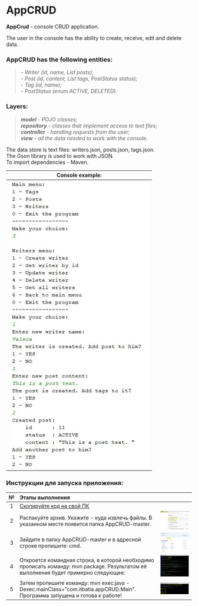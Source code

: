 # AppCRUD

**AppCrud** - console CRUD application.

The user in the console has the ability to create, receive, edit and delete data.

### AppCRUD has the following entities:  
>*- Writer (id, name, List<Post> posts);*  
*- Post (id, content, List<Tag> tags, PostStatus status);*   
*- Tag (id, name);*  
*- PostStatus (enum ACTIVE, DELETED).*

### Layers:     
> ***model*** - *POJO classes;*   
***repository*** - *classes that implement access to text files;*   
***controller*** - *handling requests from the user;*   
***view*** - *all the data needed to work with the console.*   

The data store is text files: writers.json, posts.json, tags.json.  
The Gson library is used to work with JSON.  
To import dependencies - Maven.

| Console example: |
|:----:|
| ![screen](screenshots/screen.jpg) |

### Инструкции для запуска приложения:

| № | Этапы выполнения ||
|:----:|:----|:---- |
| 1 | [Скопируйте код на свой ПК](https://github.com/itbatia/AppCRUD/archive/refs/heads/master.zip)||
| 2 | Распакуйте архив. Укажите - куда извлечь файлы. В указанном месте появится папка AppCRUD-master. |![](screenshots/scr1.jpg)|
| 3 | Зайдите в папку AppCRUD-master и в адресной строке пропишите: cmd. |![](screenshots/scr2.jpg)  |
| 4 | Откроется командная строка, в которой необходимо прописать команду: mvn package. Результатом её выполнения будет примерно следующее:|![](screenshots/scr3.jpg)|
| 5 | Затем пропишите команду: mvn exec:java -Dexec.mainClass="com.itbatia.appCRUD.Main". Программа запущена и готова к работе! |![](screenshots/scr4.jpg)  |

